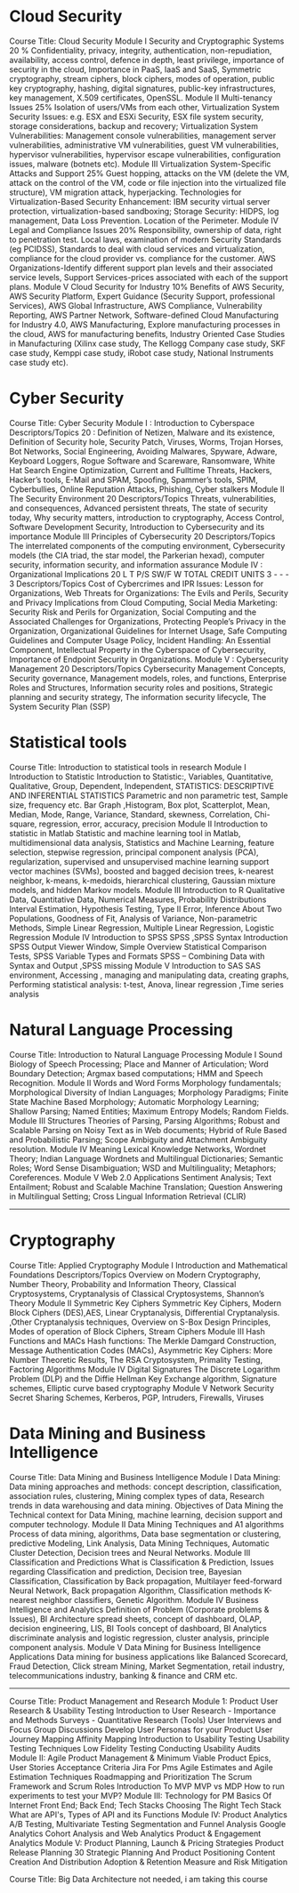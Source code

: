 # Cloud Security 
Course Title: Cloud Security 
Module I Security and Cryptographic Systems 20 % Confidentiality, privacy, integrity, authentication, non-repudiation, availability, access control, defence in depth, least privilege, importance of security in the cloud, Importance in PaaS, IaaS and SaaS, Symmetric cryptography, stream ciphers, block ciphers, modes of operation, public key cryptography, hashing, digital signatures, public-key infrastructures, key management, X.509 certificates, OpenSSL. Module II Multi-tenancy Issues 25% Isolation of users/VMs from each other, Virtualization System Security Issues: e.g. ESX and ESXi Security, ESX file system security, storage considerations, backup and recovery; Virtualization System Vulnerabilities: Management console vulnerabilities, management server vulnerabilities, administrative VM vulnerabilities, guest VM vulnerabilities, hypervisor vulnerabilities, hypervisor escape vulnerabilities, configuration issues, malware (botnets etc). Module III Virtualization System-Specific Attacks and Support 25% Guest hopping, attacks on the VM (delete the VM, attack on the control of the VM, code or file injection into the virtualized file structure), VM migration attack, hyperjacking. Technologies for Virtualization-Based Security Enhancement: IBM security virtual server protection, virtualization-based sandboxing; Storage Security: HIDPS, log management, Data Loss Prevention. Location of the Perimeter. Module IV Legal and Compliance Issues 20% Responsibility, ownership of data, right to penetration test. Local laws, examination of modern Security Standards (eg PCIDSS), Standards to deal with cloud services and virtualization, compliance for the cloud provider vs. compliance for the customer. AWS Organizations-Identify different support plan levels and their associated service levels, Support Services-prices associated with each of the support plans. Module V Cloud Security for Industry 10% Benefits of AWS Security, AWS Security Platform, Expert Guidance (Security Support, professional Services), AWS Global Infrastructure, AWS Compliance, Vulnerability Reporting, AWS Partner Network, Software-defined Cloud Manufacturing for Industry 4.0, AWS Manufacturing, Explore manufacturing processes in the cloud, AWS for manufacturing benefits, Industry Oriented Case Studies in Manufacturing (Xilinx case study, The Kellogg Company case study, SKF case study, Kemppi case study, iRobot case study, National Instruments case study etc).

# Cyber Security 
Course Title: Cyber Security 
Module I : Introduction to Cyberspace Descriptors/Topics 20 : Definition of Netizen, Malware and its existence, Definition of Security hole, Security Patch, Viruses, Worms, Trojan Horses, Bot Networks, Social Engineering, Avoiding Malwares, Spyware, Adware, Keyboard Loggers, Rogue Software and Scareware, Ransomware, White Hat Search Engine Optimization, Current and Fulltime Threats, Hackers, Hacker’s tools, E-Mail and SPAM, Spoofing, Spammer’s tools, SPIM, Cyberbullies, Online Reputation Attacks, Phishing, Cyber stalkers Module II The Security Environment 20 Descriptors/Topics Threats, vulnerabilities, and consequences, Advanced persistent threats, The state of security today, Why security matters, introduction to cryptography, Access Control, Software Development Security, Introduction to Cybersecurity and its importance Module III Principles of Cybersecurity 20 Descriptors/Topics The interrelated components of the computing environment, Cybersecurity models (the CIA triad, the star model, the Parkerian hexad), computer security, information security, and information assurance Module IV : Organizational Implications 20 L T P/S SW/F W TOTAL CREDIT UNITS 3 - - - 3 Descriptors/Topics Cost of Cybercrimes and IPR Issues: Lesson for Organizations, Web Threats for Organizations: The Evils and Perils, Security and Privacy Implications from Cloud Computing, Social Media Marketing: Security Risk and Perils for Organization, Social Computing and the Associated Challenges for Organizations, Protecting People’s Privacy in the Organization, Organizational Guidelines for Internet Usage, Safe Computing Guidelines and Computer Usage Policy, Incident Handling: An Essential Component, Intellectual Property in the Cyberspace of Cybersecurity, Importance of Endpoint Security in Organizations. Module V : Cybersecurity Management 20 Descriptors/Topics Cybersecurity Management Concepts, Security governance, Management models, roles, and functions, Enterprise Roles and Structures, Information security roles and positions, Strategic planning and security strategy, The information security lifecycle, The System Security Plan (SSP)

# Statistical tools
Course Title: Introduction to statistical tools in research 
Module I Introduction to Statistic Introduction to Statistic:, Variables, Quantitative, Qualitative, Group, Dependent, Independent, STATISTICS: DESCRIPTIVE AND INFERENTIAL STATISTICS Parametric and non parametric test, Sample size, frequency etc. Bar Graph ,Histogram, Box plot, Scatterplot, Mean, Median, Mode, Range, Variance, Standard, skewness, Correlation, Chi-square, regression, error, accuracy, precision Module II Introduction to statistic in Matlab Statistic and machine learning tool in Matlab, multidimensional data analysis, Statistics and Machine Learning, feature selection, stepwise regression, principal component analysis (PCA), regularization, supervised and unsupervised machine learning support vector machines (SVMs), boosted and bagged decision trees, k-nearest neighbor, k-means, k-medoids, hierarchical clustering, Gaussian mixture models, and hidden Markov models. Module III Introduction to R Qualitative Data, Quantitative Data, Numerical Measures, Probability Distributions Interval Estimation, Hypothesis Testing, Type II Error, Inference About Two Populations, Goodness of Fit, Analysis of Variance, Non-parametric Methods, Simple Linear Regression, Multiple Linear Regression, Logistic Regression Module IV Introduction to SPSS SPSS ,SPSS Syntax Introduction SPSS Output Viewer Window, Simple Overview Statistical Comparison Tests, SPSS Variable Types and Formats SPSS – Combining Data with Syntax and Output ,SPSS missing Module V Introduction to SAS SAS environment, Accessing , managing and manipulating data, creating graphs, Performing statistical analysis: t-test, Anova, linear regression ,Time series analysis

# Natural Language Processing 
Course Title: Introduction to Natural Language Processing 
Module I Sound Biology of Speech Processing; Place and Manner of Articulation; Word Boundary Detection; Argmax based computations; HMM and Speech Recognition. Module II Words and Word Forms Morphology fundamentals; Morphological Diversity of Indian Languages; Morphology Paradigms; Finite State Machine Based Morphology; Automatic Morphology Learning; Shallow Parsing; Named Entities; Maximum Entropy Models; Random Fields. Module III Structures Theories of Parsing, Parsing Algorithms; Robust and Scalable Parsing on Noisy Text as in Web documents; Hybrid of Rule Based and Probabilistic Parsing; Scope Ambiguity and Attachment Ambiguity resolution. Module IV Meaning Lexical Knowledge Networks, Wordnet Theory; Indian Language Wordnets and Multilingual Dictionaries; Semantic Roles; Word Sense Disambiguation; WSD and Multilinguality; Metaphors; Coreferences. Module V Web 2.0 Applications Sentiment Analysis; Text Entailment; Robust and Scalable Machine Translation; Question Answering in Multilingual Setting; Cross Lingual Information Retrieval (CLIR)

---
# Cryptography
Course Title: Applied Cryptography
Module I Introduction and Mathematical Foundations Descriptors/Topics Overview on Modern Cryptography, Number Theory, Probability and Information Theory, Classical Cryptosystems, Cryptanalysis of Classical Cryptosystems, Shannon’s Theory Module II Symmetric Key Ciphers Symmetric Key Ciphers, Modern Block Ciphers (DES),AES, Linear Cryptanalysis, Differential Cryptanalysis. ,Other Cryptanalysis techniques, Overview on S-Box Design Principles, Modes of operation of Block Ciphers, Stream Ciphers Module III Hash Functions and MACs Hash functions: The Merkle Damgard Construction, Message Authentication Codes (MACs), Asymmetric Key Ciphers: More Number Theoretic Results, The RSA Cryptosystem, Primality Testing, Factoring Algorithms Module IV Digital Signatures The Discrete Logarithm Problem (DLP) and the Diffie Hellman Key Exchange algorithm, Signature schemes, Elliptic curve based cryptography Module V Network Security Secret Sharing Schemes, Kerberos, PGP, Intruders, Firewalls, Viruses

# Data Mining and Business Intelligence
Course Title: Data Mining and Business Intelligence
Module I Data Mining: Data mining approaches and methods: concept description, classification, association rules, clustering, Mining complex types of data, Research trends in data warehousing and data mining. Objectives of Data Mining the Technical context for Data Mining, machine learning, decision support and computer technology. Module II Data Mining Techniques and A1 algorithms Process of data mining, algorithms, Data base segmentation or clustering, predictive Modeling, Link Analysis, Data Mining Techniques, Automatic Cluster Detection, Decision trees and Neural Networks. Module III Classification and Predictions What is Classification & Prediction, Issues regarding Classification and prediction, Decision tree, Bayesian Classification, Classification by Back propagation, Multilayer feed-forward Neural Network, Back propagation Algorithm, Classification methods K-nearest neighbor classifiers, Genetic Algorithm. Module IV Business Intelligence and Analytics Definition of Problem (Corporate problems & Issues), BI Architecture spread sheets, concept of dashboard, OLAP, decision engineering, LIS, BI Tools concept of dashboard, BI Analytics discriminate analysis and logistic regression, cluster analysis, principle component analysis. Module V Data Mining for Business Intelligence Applications Data mining for business applications like Balanced Scorecard, Fraud Detection, Click stream Mining, Market Segmentation, retail industry, telecommunications industry, banking & finance and CRM etc.

---
Course Title: Product Management and Research
Module 1: Product User Research & Usability Testing Introduction to User Research - Importance and Methods Surveys - Quantitative Research (Tools) User Interviews and Focus Group Discussions Develop User Personas for your Product User Journey Mapping Affinity Mapping Introduction to Usability Testing Usability Testing Techniques Low Fidelity Testing Conducting Usability Audits Module II: Agile Product Management & Minimum Viable Product Epics, User Stories Acceptance Criteria Jira For Pms Agile Estimates and Agile Estimation Techniques Roadmapping and Prioritization The Scrum Framework and Scrum Roles Introduction To MVP MVP vs MDP How to run experiments to test your MVP? Module III: Technology for PM Basics Of Internet Front End; Back End; Tech Stacks Choosing The Right Tech Stack What are API's, Types of API and its Functions Module IV: Product Analytics A/B Testing, Multivariate Testing Segmentation and Funnel Analysis Google Analytics Cohort Analysis and Web Analytics Product & Engagement Analytics Module V: Product Planning, Launch & Pricing Strategies Product Release Planning 30 Strategic Planning And Product Positioning Content Creation And Distribution Adoption & Retention Measure and Risk Mitigation 

Course Title: Big Data Architecture
not needed, i am taking this course

